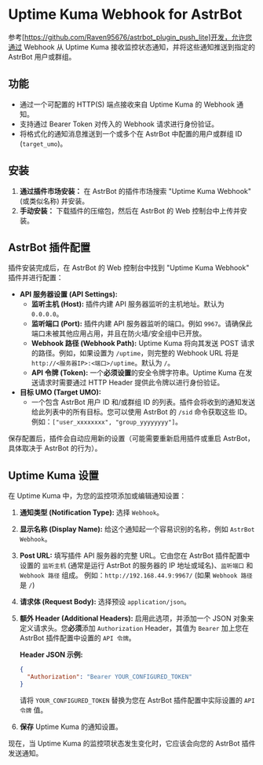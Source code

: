 # Uptime Kuma Webhook for AstrBot

参考[https://github.com/Raven95676/astrbot_plugin_push_lite]开发，允许您通过 Webhook 从 Uptime Kuma 接收监控状态通知，并将这些通知推送到指定的 AstrBot 用户或群组。
## 功能

-   通过一个可配置的 HTTP(S) 端点接收来自 Uptime Kuma 的 Webhook 通知。
-   支持通过 Bearer Token 对传入的 Webhook 请求进行身份验证。
-   将格式化的通知消息推送到一个或多个在 AstrBot 中配置的用户或群组 ID (`target_umo`)。

## 安装

1.  **通过插件市场安装：** 在 AstrBot 的插件市场搜索 "Uptime Kuma Webhook" (或类似名称) 并安装。
2.  **手动安装：** 下载插件的压缩包，然后在 AstrBot 的 Web 控制台中上传并安装。

## AstrBot 插件配置

插件安装完成后，在 AstrBot 的 Web 控制台中找到 "Uptime Kuma Webhook" 插件并进行配置：

-   **API 服务器设置 (API Settings):**
    -   **监听主机 (Host):** 插件内建 API 服务器监听的主机地址。默认为 `0.0.0.0`。
    -   **监听端口 (Port):** 插件内建 API 服务器监听的端口。例如 `9967`。请确保此端口未被其他应用占用，并且在防火墙/安全组中已开放。
    -   **Webhook 路径 (Webhook Path):** Uptime Kuma 将向其发送 POST 请求的路径。例如，如果设置为 `/uptime`，则完整的 Webhook URL 将是 `http://<服务器IP>:<端口>/uptime`。默认为 `/`。
    -   **API 令牌 (Token):** 一个**必须设置**的安全令牌字符串。Uptime Kuma 在发送请求时需要通过 HTTP Header 提供此令牌以进行身份验证。
-   **目标 UMO (Target UMO):**
    -   一个包含 AstrBot 用户 ID 和/或群组 ID 的列表。插件会将收到的通知发送给此列表中的所有目标。您可以使用 AstrBot 的 `/sid` 命令获取这些 ID。例如：`["user_xxxxxxxx", "group_yyyyyyyy"]`。

保存配置后，插件会自动应用新的设置（可能需要重新启用插件或重启 AstrBot，具体取决于 AstrBot 的行为）。

## Uptime Kuma 设置

在 Uptime Kuma 中，为您的监控项添加或编辑通知设置：

1.  **通知类型 (Notification Type):** 选择 `Webhook`。
2.  **显示名称 (Display Name):** 给这个通知起一个容易识别的名称，例如 `AstrBot Webhook`。
3.  **Post URL:**
    填写插件 API 服务器的完整 URL。它由您在 AstrBot 插件配置中设置的 `监听主机` (通常是运行 AstrBot 的服务器的 IP 地址或域名)、`监听端口` 和 `Webhook 路径` 组成。
    例如：`http://192.168.44.9:9967/` (如果 `Webhook 路径` 是 `/`)
4.  **请求体 (Request Body):**
    选择预设 `application/json`。
5.  **额外 Header (Additional Headers):**
    启用此选项，并添加一个 JSON 对象来定义请求头。您**必须**添加 `Authorization` Header，其值为 `Bearer` 加上您在 AstrBot 插件配置中设置的 `API 令牌`。

    **Header JSON 示例:**
    ```json
    {
      "Authorization": "Bearer YOUR_CONFIGURED_TOKEN"
    }
    ```
    请将 `YOUR_CONFIGURED_TOKEN` 替换为您在 AstrBot 插件配置中实际设置的 `API 令牌` 值。

6.  **保存** Uptime Kuma 的通知设置。

现在，当 Uptime Kuma 的监控项状态发生变化时，它应该会向您的 AstrBot 插件发送通知。
